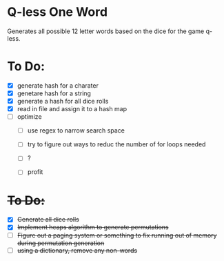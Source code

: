 # Q-less One Word

Generates all possible 12 letter words based on the dice for the game q-less.

# To Do:
- [x] generate hash for a charater
- [x] genetare hash for a string
- [x] generate a hash for all dice rolls
- [x] read in file and assign it to a hash map
- [ ] optimize
	- [ ] use regex to narrow search space
	- [ ] try to figure out ways to reduc the number of for loops needed
	- [ ] ?
	- [ ] profit


# ~~To Do:~~
- [x] ~~Generate all dice rolls~~
- [x] ~~Implement heaps algorithm to generate permutations~~
- [ ] ~~Figure out a paging system or something to fix running out of memory during permutation generation~~
- [ ] ~~using a dictionary, remove any non-words~~
